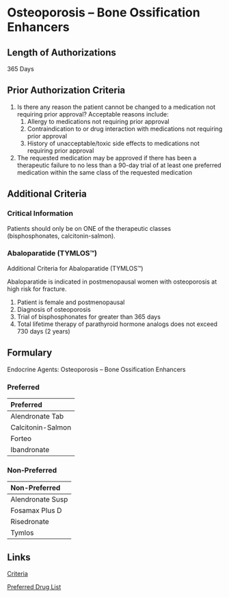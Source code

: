 # Osteoporosis – Bone Ossification Enhancers

## Length of Authorizations

365 Days

## Prior Authorization Criteria

1.  Is there any reason the patient cannot be changed to a medication not requiring prior approval? Acceptable reasons include:
    1.  Allergy to medications not requiring prior approval
    2.  Contraindication to or drug interaction with medications not requiring prior approval
    3.  History of unacceptable/toxic side effects to medications not requiring prior approval
2.  The requested medication may be approved if there has been a therapeutic failure to no less than a 90-day trial of at least one preferred medication within the same class of the requested medication

## Additional Criteria

### Critical Information

Patients should only be on ONE of the therapeutic classes (bisphosphonates, calcitonin-salmon).

### Abaloparatide (TYMLOS™)

Additional Criteria for Abaloparatide (TYMLOS™)

Abaloparatide is indicated in postmenopausal women with osteoporosis at high risk for fracture.

1.  Patient is female and postmenopausal
2.  Diagnosis of osteoporosis
3.  Trial of bisphosphonates for greater than 365 days
4.  Total lifetime therapy of parathyroid hormone analogs does not exceed 730 days (2 years)

## Formulary

Endocrine Agents: Osteoporosis – Bone Ossification Enhancers

### Preferred

| Preferred         |
| :---------------- |
| Alendronate Tab   |
| Calcitonin-Salmon |
| Forteo            |
| Ibandronate       |

### Non-Preferred

| Non-Preferred    |
| :--------------- |
| Alendronate Susp |
| Fosamax Plus D   |
| Risedronate      |
| Tymlos           |

## Links

[Criteria](https://pharmacy.medicaid.ohio.gov/sites/default/files/20221001_UPDL_Criteria_APPROVED.pdf#page=57)

[Preferred Drug List](https://pharmacy.medicaid.ohio.gov/sites/default/files/20221001_UPDL_APPROVED_.pdf#page=22)